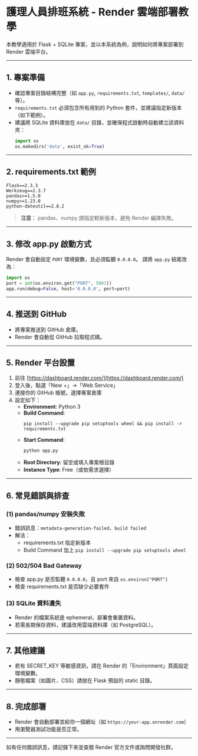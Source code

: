 # 護理人員排班系統 - Render 雲端部署教學

本教學適用於 Flask + SQLite 專案，並以本系統為例，說明如何將專案部署到 Render 雲端平台。

---

## 1. 專案準備

- 確認專案目錄結構完整（如 `app.py`, `requirements.txt`, `templates/`, `data/` 等）。
- `requirements.txt` 必須包含所有用到的 Python 套件，並建議指定新版本（如下範例）。
- 建議將 SQLite 資料庫放在 `data/` 目錄，並確保程式啟動時自動建立該資料夾：
  ```python
  import os
  os.makedirs('data', exist_ok=True)
  ```

---

## 2. requirements.txt 範例

```
Flask==2.3.3
Werkzeug==2.3.7
pandas>=1.5.0
numpy>=1.23.0
python-dateutil==2.8.2
```

> **注意：** pandas、numpy 請指定較新版本，避免 Render 編譯失敗。

---

## 3. 修改 app.py 啟動方式

Render 會自動設定 `PORT` 環境變數，且必須監聽 `0.0.0.0`。
請將 `app.py` 結尾改為：

```python
import os
port = int(os.environ.get("PORT", 5001))
app.run(debug=False, host='0.0.0.0', port=port)
```

---

## 4. 推送到 GitHub

- 將專案推送到 GitHub 倉庫。
- Render 會自動從 GitHub 拉取程式碼。

---

## 5. Render 平台設置

1. 前往 [https://dashboard.render.com/](https://dashboard.render.com/)
2. 登入後，點選「New +」→「Web Service」
3. 連接你的 GitHub 帳號，選擇專案倉庫
4. 設定如下：
   - **Environment**: Python 3
   - **Build Command**: 
     ```
     pip install --upgrade pip setuptools wheel && pip install -r requirements.txt
     ```
   - **Start Command**: 
     ```
     python app.py
     ```
   - **Root Directory**: 留空或填入專案根目錄
   - **Instance Type**: Free（或依需求選擇）

---

## 6. 常見錯誤與排查

### (1) pandas/numpy 安裝失敗
- 錯誤訊息：`metadata-generation-failed`、`build failed`
- 解法：
  - requirements.txt 指定新版本
  - Build Command 加上 `pip install --upgrade pip setuptools wheel`

### (2) 502/504 Bad Gateway
- 檢查 app.py 是否監聽 `0.0.0.0`，且 port 來自 `os.environ["PORT"]`
- 檢查 requirements.txt 是否缺少必要套件

### (3) SQLite 資料遺失
- Render 的檔案系統是 ephemeral，部署會重置資料。
- 若需長期保存資料，建議改用雲端資料庫（如 PostgreSQL）。

---

## 7. 其他建議

- 若有 SECRET_KEY 等敏感資訊，請在 Render 的「Environment」頁面設定環境變數。
- 靜態檔案（如圖片、CSS）請放在 Flask 預設的 static 目錄。

---

## 8. 完成部署

- Render 會自動部署並給你一個網址（如 `https://your-app.onrender.com`）
- 用瀏覽器測試功能是否正常。

---

如有任何錯誤訊息，請記錄下來並查閱 Render 官方文件或詢問開發社群。 